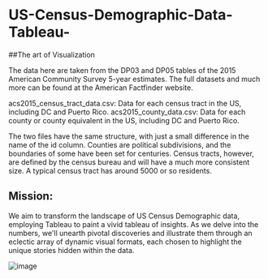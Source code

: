 # US-Census-Demographic-Data-Tableau-
##The art of Visualization

The data here are taken from the DP03 and DP05 tables of the 2015 American Community Survey 5-year estimates. The full datasets and much more can be found at the American Factfinder website. 

acs2015_census_tract_data.csv: Data for each census tract in the US, including DC and Puerto Rico.
acs2015_county_data.csv: Data for each county or county equivalent in the US, including DC and Puerto Rico.

The two files have the same structure, with just a small difference in the name of the id column. Counties are political subdivisions, and the boundaries of some have been set for centuries. Census tracts, however, are defined by the census bureau and will have a much more consistent size. A typical census tract has around 5000 or so residents.

## Mission:
We aim to transform the landscape of US Census Demographic data, employing Tableau to paint a vivid tableau of insights. As we delve into the numbers, we'll unearth pivotal discoveries and illustrate them through an eclectic array of dynamic visual formats, each chosen to highlight the unique stories hidden within the data.

![image](https://github.com/heshamosama165/US-Census-Demographic-Data-Tableau-/assets/106331921/f9ccd989-1240-454f-a2f6-d1e6eafb0a74)


